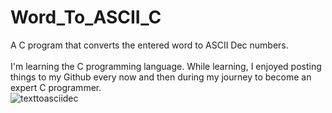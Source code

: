 # Word_To_ASCII_C
A C program that converts the entered word to ASCII Dec numbers.<br><br>
I'm learning the C programming language. While learning, I enjoyed posting things to my Github every now and then during my journey to become an expert C programmer.
<br>
![texttoasciidec](https://user-images.githubusercontent.com/48758770/160233112-1d2f866f-ff64-4285-b70b-60d866cffc09.png)

